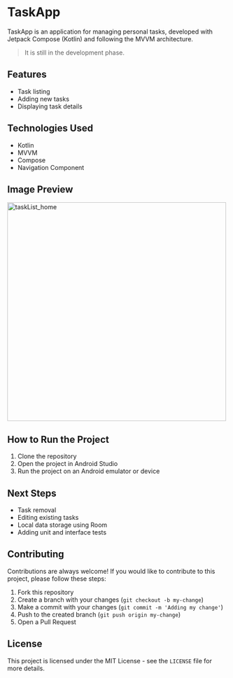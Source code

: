 # TaskApp

TaskApp is an application for managing personal tasks, developed with Jetpack Compose (Kotlin) and following the MVVM architecture.

> It is still in the development phase.

## Features

-   Task listing
-   Adding new tasks
-   Displaying task details

## Technologies Used

-   Kotlin
-   MVVM
-   Compose
-   Navigation Component

## Image Preview

<img src="https://github.com/fagnerdossantos/TaskApp/assets/61123877/a516d901-a19c-4a9b-add5-7eb688be336e" alt="taskList_home" height="500">

## How to Run the Project

1.  Clone the repository
2.  Open the project in Android Studio
3.  Run the project on an Android emulator or device

## Next Steps

-   Task removal
-   Editing existing tasks
-   Local data storage using Room
-   Adding unit and interface tests

## Contributing

Contributions are always welcome! If you would like to contribute to this project, please follow these steps:

1.  Fork this repository
2.  Create a branch with your changes (`git checkout -b my-change`)
3.  Make a commit with your changes (`git commit -m 'Adding my change'`)
4.  Push to the created branch (`git push origin my-change`)
5.  Open a Pull Request

## License

This project is licensed under the MIT License - see the `LICENSE` file for more details.

